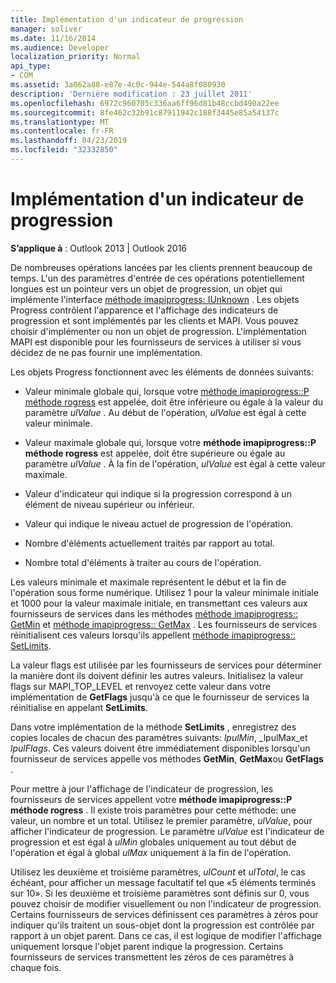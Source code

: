 ```yaml
---
title: Implémentation d'un indicateur de progression
manager: soliver
ms.date: 11/16/2014
ms.audience: Developer
localization_priority: Normal
api_type:
- COM
ms.assetid: 3a062a88-e87e-4c0c-944e-544a8f080930
description: 'Dernière modification : 23 juillet 2011'
ms.openlocfilehash: 6972c960705c336aa6ff96d81b48ccbd490a22ee
ms.sourcegitcommit: 8fe462c32b91c87911942c188f3445e85a54137c
ms.translationtype: MT
ms.contentlocale: fr-FR
ms.lasthandoff: 04/23/2019
ms.locfileid: "32332850"
---
```

# <a name="implementing-a-progress-indicator"></a>Implémentation d'un indicateur de progression

  
  
**S’applique à** : Outlook 2013 | Outlook 2016 
  
De nombreuses opérations lancées par les clients prennent beaucoup de temps. L'un des paramètres d'entrée de ces opérations potentiellement longues est un pointeur vers un objet de progression, un objet qui implémente l'interface [méthode imapiprogress: IUnknown](imapiprogressiunknown.md) . Les objets Progress contrôlent l'apparence et l'affichage des indicateurs de progression et sont implémentés par les clients et MAPI. Vous pouvez choisir d'implémenter ou non un objet de progression. L'implémentation MAPI est disponible pour les fournisseurs de services à utiliser si vous décidez de ne pas fournir une implémentation. 
  
Les objets Progress fonctionnent avec les éléments de données suivants:
  
- Valeur minimale globale qui, lorsque votre [méthode imapiprogress::P méthode rogress](imapiprogress-progress.md) est appelée, doit être inférieure ou égale à la valeur du paramètre _ulValue_ . Au début de l'opération, _ulValue_ est égal à cette valeur minimale. 
    
- Valeur maximale globale qui, lorsque votre **méthode imapiprogress::P méthode rogress** est appelée, doit être supérieure ou égale au paramètre _ulValue_ . À la fin de l'opération, _ulValue_ est égal à cette valeur maximale. 
    
- Valeur d'indicateur qui indique si la progression correspond à un élément de niveau supérieur ou inférieur.
    
- Valeur qui indique le niveau actuel de progression de l'opération.
    
- Nombre d'éléments actuellement traités par rapport au total.
    
- Nombre total d'éléments à traiter au cours de l'opération.
    
Les valeurs minimale et maximale représentent le début et la fin de l'opération sous forme numérique. Utilisez 1 pour la valeur minimale initiale et 1000 pour la valeur maximale initiale, en transmettant ces valeurs aux fournisseurs de services dans les méthodes [méthode imapiprogress:: GetMin](imapiprogress-getmin.md) et [méthode imapiprogress:: GetMax](imapiprogress-getmax.md) . Les fournisseurs de services réinitialisent ces valeurs lorsqu'ils appellent [méthode imapiprogress:: SetLimits](imapiprogress-setlimits.md). 
  
La valeur flags est utilisée par les fournisseurs de services pour déterminer la manière dont ils doivent définir les autres valeurs. Initialisez la valeur flags sur MAPI_TOP_LEVEL et renvoyez cette valeur dans votre implémentation de **GetFlags** jusqu'à ce que le fournisseur de services la réinitialise en appelant **SetLimits**. 
  
Dans votre implémentation de la méthode **SetLimits** , enregistrez des copies locales de chacun des paramètres suivants: _lpulMin_, _lpulMax_et _lpulFlags_. Ces valeurs doivent être immédiatement disponibles lorsqu'un fournisseur de services appelle vos méthodes **GetMin**, **GetMax**ou **GetFlags** . 
  
Pour mettre à jour l'affichage de l'indicateur de progression, les fournisseurs de services appellent votre **méthode imapiprogress::P méthode rogress** . Il existe trois paramètres pour cette méthode: une valeur, un nombre et un total. Utilisez le premier paramètre, _ulValue_, pour afficher l'indicateur de progression. Le paramètre _ulValue_ est l'indicateur de progression et est égal à _ulMin_ globales uniquement au tout début de l'opération et égal à global _ulMax_ uniquement à la fin de l'opération. 
  
Utilisez les deuxième et troisième paramètres, _ulCount_ et _ulTotal_, le cas échéant, pour afficher un message facultatif tel que «5 éléments terminés sur 10». Si les deuxième et troisième paramètres sont définis sur 0, vous pouvez choisir de modifier visuellement ou non l'indicateur de progression. Certains fournisseurs de services définissent ces paramètres à zéros pour indiquer qu'ils traitent un sous-objet dont la progression est contrôlée par rapport à un objet parent. Dans ce cas, il est logique de modifier l'affichage uniquement lorsque l'objet parent indique la progression. Certains fournisseurs de services transmettent les zéros de ces paramètres à chaque fois. 
  

